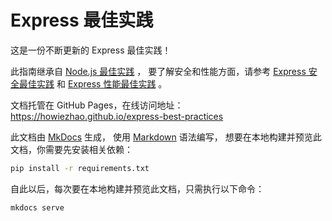 # Express 最佳实践

这是一份不断更新的 Express 最佳实践！

此指南继承自 [Node.js 最佳实践](https://github.com/goldbergyoni/nodebestpractices/blob/master/README.chinese.md) ，
要了解安全和性能方面，请参考 [Express 安全最佳实践](https://expressjs.com/zh-cn/advanced/best-practice-security.html) 和
[Express 性能最佳实践](https://expressjs.com/zh-cn/advanced/best-practice-performance.html) 。

文档托管在 GitHub Pages，在线访问地址：<https://howiezhao.github.io/express-best-practices>

此文档由 [MkDocs](https://www.mkdocs.org/) 生成，
使用 [Markdown](https://guides.github.com/features/mastering-markdown/) 语法编写，
想要在本地构建并预览此文档，你需要先安装相关依赖：

```bash
pip install -r requirements.txt
```

自此以后，每次要在本地构建并预览此文档，只需执行以下命令：

```bash
mkdocs serve
```
